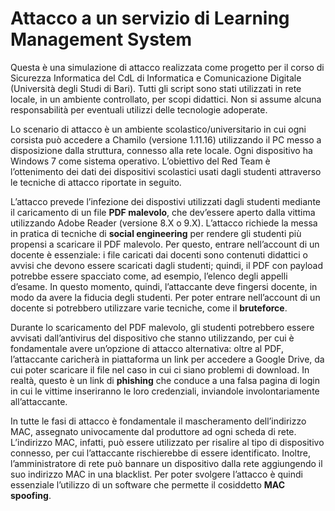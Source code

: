 # Attacco a un servizio di Learning Management System
Questa è una simulazione di attacco realizzata come progetto per il corso di Sicurezza Informatica del CdL di Informatica e Comunicazione Digitale (Università degli Studi di Bari).
Tutti gli script sono stati utilizzati in rete locale, in un ambiente controllato, per scopi didattici. Non si assume alcuna responsabilità per eventuali utilizzi delle tecnologie adoperate.

Lo scenario di attacco è un ambiente scolastico/universitario in cui ogni corsista può accedere a Chamilo
(versione 1.11.16) utilizzando il PC messo a disposizione dalla struttura, connesso alla rete locale. Ogni 
dispositivo ha Windows 7 come sistema operativo.
L’obiettivo del Red Team è l’ottenimento dei dati dei dispositivi scolastici usati dagli studenti attraverso le 
tecniche di attacco riportate in seguito.

L’attacco prevede l’infezione dei dispostivi utilizzati dagli studenti mediante il caricamento di un file <b>PDF 
malevolo</b>, che dev’essere aperto dalla vittima utilizzando Adobe Reader (versione 8.X o 9.X).
L’attacco richiede la messa in pratica di tecniche di <b>social engineering</b> per rendere gli studenti più propensi a 
scaricare il PDF malevolo. Per questo, entrare nell’account di un docente è essenziale: i file caricati dai docenti 
sono contenuti didattici o avvisi che devono essere scaricati dagli studenti; quindi, il PDF con payload potrebbe 
essere spacciato come, ad esempio, l’elenco degli appelli d’esame. In questo momento, quindi, l’attaccante deve 
fingersi docente, in modo da avere la fiducia degli studenti.
Per poter entrare nell’account di un docente si potrebbero utilizzare varie tecniche, come il <b>bruteforce</b>.

Durante lo scaricamento del PDF malevolo, gli studenti potrebbero essere avvisati dall’antivirus del dispositivo 
che stanno utilizzando, per cui è fondamentale avere un’opzione di attacco alternativa: oltre al PDF, l’attaccante 
caricherà in piattaforma un link per accedere a Google Drive, da cui poter scaricare il file nel caso in cui ci siano 
problemi di download. In realtà, questo è un link di <b>phishing</b> che conduce a una falsa pagina di login in cui le 
vittime inseriranno le loro credenziali, inviandole involontariamente all’attaccante.

In tutte le fasi di attacco è fondamentale il mascheramento dell’indirizzo MAC, assegnato univocamente dal 
produttore ad ogni scheda di rete. L’indirizzo MAC, infatti, può essere utilizzato per risalire al tipo di dispositivo 
connesso, per cui l’attaccante rischierebbe di essere identificato. Inoltre, l’amministratore di rete può bannare 
un dispositivo dalla rete aggiungendo il suo indirizzo MAC in una blacklist.
Per poter svolgere l’attacco è quindi essenziale l’utilizzo di un software che permette il cosiddetto <b>MAC 
spoofing</b>.
